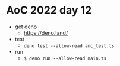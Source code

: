 # AoC 2022 day 12

- get deno
  - https://deno.land/
- test
  - `deno test --allow-read anc_test.ts`
- run 
  - `$ deno run --allow-read main.ts`
